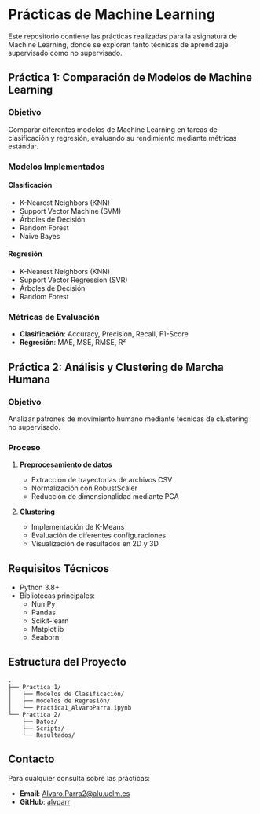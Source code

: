 # Prácticas de Machine Learning

Este repositorio contiene las prácticas realizadas para la asignatura de Machine Learning, donde se exploran tanto técnicas de aprendizaje supervisado como no supervisado.

## Práctica 1: Comparación de Modelos de Machine Learning

### Objetivo
Comparar diferentes modelos de Machine Learning en tareas de clasificación y regresión, evaluando su rendimiento mediante métricas estándar.

### Modelos Implementados

#### Clasificación
- K-Nearest Neighbors (KNN)
- Support Vector Machine (SVM)
- Árboles de Decisión
- Random Forest
- Naive Bayes

#### Regresión
- K-Nearest Neighbors (KNN)
- Support Vector Regression (SVR)
- Árboles de Decisión
- Random Forest

### Métricas de Evaluación
- **Clasificación**: Accuracy, Precisión, Recall, F1-Score
- **Regresión**: MAE, MSE, RMSE, R²

## Práctica 2: Análisis y Clustering de Marcha Humana

### Objetivo
Analizar patrones de movimiento humano mediante técnicas de clustering no supervisado.

### Proceso
1. **Preprocesamiento de datos**
   - Extracción de trayectorias de archivos CSV
   - Normalización con RobustScaler
   - Reducción de dimensionalidad mediante PCA

2. **Clustering**
   - Implementación de K-Means
   - Evaluación de diferentes configuraciones
   - Visualización de resultados en 2D y 3D

## Requisitos Técnicos

- Python 3.8+
- Bibliotecas principales:
  - NumPy
  - Pandas
  - Scikit-learn
  - Matplotlib
  - Seaborn

## Estructura del Proyecto

```
.
├── Practica 1/
│   ├── Modelos de Clasificación/
│   ├── Modelos de Regresión/
│   └── Practica1_AlvaroParra.ipynb
└── Practica 2/
    ├── Datos/
    ├── Scripts/
    └── Resultados/
```

## Contacto

Para cualquier consulta sobre las prácticas:
- **Email**: [Alvaro.Parra2@alu.uclm.es](mailto:Alvaro.Parra2@alu.uclm.es)
- **GitHub**: [alvparr](https://github.com/alvparr)
